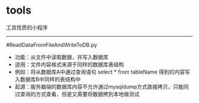 # tools
工具性质的小程序
***
#ReadDataFromFileAndWriteToDB.py

* 功能：从文件中读取数据，并写入数据库
* 适用：文件内容格式来源于同样的数据库表结构
* 例如：将从数据库A中通过查询语句 select * from tableName 得到的内容写入数据库B中同样的表结构中
* 起源：服务器端的数据库内容不允许通过mysqldump方式直接拷贝，只能同过查询的方式查看，但是又需要将数据拷到本地做测试
